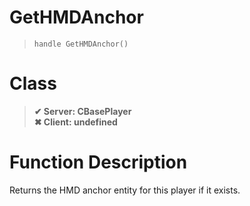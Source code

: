 # GetHMDAnchor
> `handle GetHMDAnchor()`
# Class
> __✔ Server: CBasePlayer__  
> __✖ Client: undefined__  
# Function Description
Returns the HMD anchor entity for this player if it exists.

